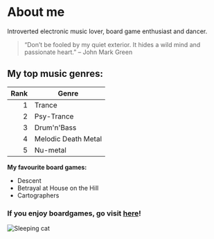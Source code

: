 
# About me

Introverted electronic music lover, board game enthusiast and dancer.
> “Don’t be fooled by my quiet exterior. It hides a wild mind and passionate heart.” – John Mark Green

## My top music genres:

| Rank | Genre |
|-----:|------------|
|     1| Trance   |
|     2| Psy-Trance|
|     3| Drum'n'Bass |
|     4| Melodic Death Metal |
|     5| Nu-metal |

**My favourite board games:**
- Descent
- Betrayal at House on the Hill
- Cartographers

### If you enjoy boardgames, go visit [here](https://cafeboardgame.fi/)!
<picture>
  <source media="(prefers-color-scheme: light)" srcset="https://media.tenor.com/kh8uPhgWG8EAAAAi/cat-sticker-line-sticker.gif">
  <source media="(prefers-color-scheme: dark)" srcset="https://media.tenor.com/txFVrNzQm9wAAAAi/sleeping-fat-cat-zzzzzzzzz.gif">
  <img alt="Sleeping cat">
</picture>